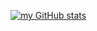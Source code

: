 [![my GitHub stats](https://github-readme-stats.vercel.app/api?username=Faked2378)](https://github.com/anuraghazra/github-readme-statstheme=onedark)
